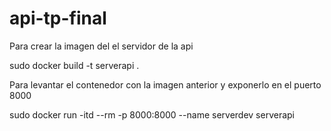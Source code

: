 # api-tp-final

Para crear la imagen del el servidor de la api

sudo docker build -t serverapi .

Para levantar el contenedor con la imagen anterior y exponerlo en el puerto 8000

sudo docker run -itd --rm -p 8000:8000 --name serverdev serverapi
